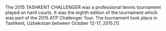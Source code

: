 The 2015 TASHKENT CHALLENGER was a professional tennis tournament played on hard courts. It was the eighth edition of the tournament which was part of the 2015 ATP Challenger Tour. The tournament took place in Tashkent, Uzbekistan between October 12-17, 2015.[1]
